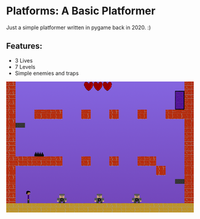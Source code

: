 # Platforms: A Basic Platformer

Just a simple platformer written in pygame back in 2020. :)

## Features:
- 3 Lives
- 7 Levels
- Simple enemies and traps

![screenshot](src/screenshot.png)